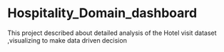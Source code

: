 # Hospitality_Domain_dashboard
This project described about detailed analysis of the Hotel visit dataset ,visualizing to make data driven decision
